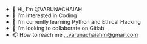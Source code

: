 - 👋 Hi, I’m @VARUNACHAIAH
- 👀 I’m interested in Coding
- 🌱 I’m currently learning Python and Ethical Hacking
- 💞️ I’m looking to collaborate on Gitlab
- 📫 How to reach me ...varunachaiahm@gmail.com

<!---
VARUNACHAIAH/VARUNACHAIAH is a ✨ special ✨ repository because its `README.md` (this file) appears on your GitHub profile.
You can click the Preview link to take a look at your changes.
--->
